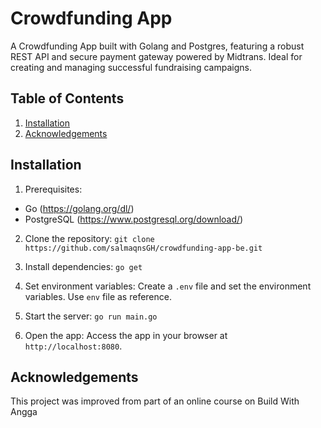 # Crowdfunding App

A Crowdfunding App built with Golang and Postgres, featuring a robust REST API and secure payment gateway powered by Midtrans. Ideal for creating and managing successful fundraising campaigns.

## Table of Contents

1. [Installation](##installation)
2. [Acknowledgements](##acknowledgements)


## Installation

1. Prerequisites: 
  - Go (https://golang.org/dl/)
  - PostgreSQL (https://www.postgresql.org/download/)

2. Clone the repository: 
    `git clone https://github.com/salmaqnsGH/crowdfunding-app-be.git`

3. Install dependencies: 
    `go get`

4. Set environment variables: 
    Create a `.env` file and set the environment variables. Use `env` file as reference.

5. Start the server: 
    `go run main.go`

6. Open the app: 
    Access the app in your browser at `http://localhost:8080`.



## Acknowledgements

This project was improved from part of an online course on Build With Angga
